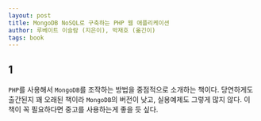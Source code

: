 ```yaml
---
layout: post
title: MongoDB NoSQL로 구축하는 PHP 웹 애플리케이션
author: 루베이트 이슬람 (지은이), 박재호 (옮긴이)
tags: book
---
```


## 1
`PHP`를 사용해서  `MongoDB`를 조작하는 방법을 중점적으로 소개하는 책이다. 당연하게도 출간된지 꽤 오래된 책이라 `MongoDB`의 버전이 낮고, 실용예제도 그렇게 많지 않다. 이 책이 꼭 필요하다면 중고를 사용하는게 좋을 듯 싶다.
